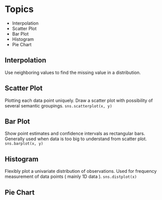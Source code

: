 # Topics 
* Interpolation
* Scatter Plot
* Bar Plot
* Histogram
* Pie Chart
## Interpolation 
Use neighboring values to find the missing value in a distribution.
## Scatter Plot 
Plotting each data point uniquely.
Draw a scatter plot with possibility of several semantic groupings.
`sns.scatterplot(x, y)`
## Bar Plot 
Show point estimates and confidence intervals as rectangular bars.
Generally used when data is too big to understand from scatter plot.
`sns.barplot(x, y)`
## Histogram 
Flexibly plot a univariate distribution of observations.
Used for frequency measurement of data points ( mainly 1D data ).
`sns.distplot(x)`
## Pie Chart 

<!--stackedit_data:
eyJoaXN0b3J5IjpbLTE1NDYyOTg5MzcsLTEzNjI5MTQ5OTBdfQ
==
-->